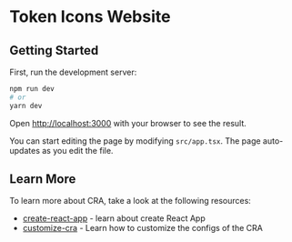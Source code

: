 # Token Icons Website

## Getting Started

First, run the development server:

```bash
npm run dev
# or
yarn dev
```

Open [http://localhost:3000](http://localhost:3000) with your browser to see the result.

You can start editing the page by modifying `src/app.tsx`. The page auto-updates as you edit the file.

## Learn More

To learn more about CRA, take a look at the following resources:

- [create-react-app](https://create-react-app.dev/docs/getting-started) - learn about create React App
- [customize-cra](https://github.com/arackaf/customize-cra) - Learn how to customize the configs of the CRA
